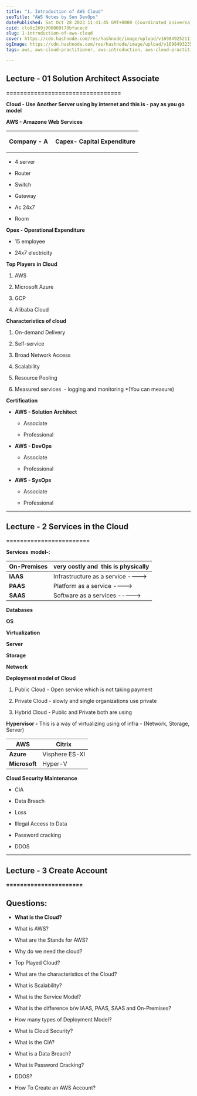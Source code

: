```yaml
---
title: "1. Introduction of AWS Cloud"
seoTitle: "AWS Notes by Sen DevOps"
datePublished: Sat Oct 28 2023 11:41:45 GMT+0000 (Coordinated Universal Time)
cuid: clo9z269j000809l78bfucecd
slug: 1-introduction-of-aws-cloud
cover: https://cdn.hashnode.com/res/hashnode/image/upload/v1698492521110/48da3375-82c9-47e9-841d-183792bda380.png
ogImage: https://cdn.hashnode.com/res/hashnode/image/upload/v1698493235043/644abdf8-c6d5-47e3-9222-2a4048daa027.png
tags: aws, aws-cloud-practitioner, aws-introduction, aws-cloud-practitioner-certification

---
```


## **Lecture - 01 Solution Architect Associate**

**\=================================**

**Cloud - Use Another Server using by internet and this is - pay as you go model**

**AWS - Amazone Web Services**

<table><tbody><tr><td colspan="1" rowspan="1"><p><strong>Company - A</strong></p></td><td colspan="1" rowspan="1"><p>&nbsp;<strong>Capex- Capital Expenditure</strong></p></td></tr></tbody></table>

* 4 server
    
* Router
    
* Switch
    
* Gateway
    
* Ac 24x7
    
* Room
    

**Opex - Operational Expenditure**

* 15 employee
    
* 24x7 electricity
    

**Top Players in Cloud**

1. AWS
    
2. Microsoft Azure
    
3. GCP
    
4. Alibaba Cloud
    

**Characteristics of cloud**

1. On-demand Delivery
    
2. Self-service
    
3. Broad Network Access
    
4. Scalability
    
5. Resource Pooling
    
6. Measured services  - logging and monitoring \*(You can measure)
    

**Certification**

* **AWS - Solution Architect**
    
    * Associate
        
    * Professional
        
* **AWS - DevOps**
    
    * Associate
        
    * Professional
        
* **AWS - SysOps**
    
    * Associate
        
    * Professional
        

---

## **Lecture - 2 Services in the Cloud**

**\========================**

**Services  model-:**

| **On-Premises** | very costly and  this is physically |
| --- | --- |
| **IAAS** | Infrastructure as a service ----&gt;| Cloud Storage | Web-hosted VMs | |
| **PAAS** | Platform as a service ----&gt; | Web-hosted| Databases | Web-Servers | |
| **SAAS** | Software as a services -----&gt;  | Email | Social media | Online Game | CRM- Customer Relationship Management |

**Databases**

**OS**

**Virtualization**

**Server**

**Storage**

**Network**

**Deployment model of Cloud**

1. Public Cloud - Open service which is not taking payment
    
2. Private Cloud - slowly and single organizations use private
    
3. Hybrid Cloud - Public and Private both are using
    

**Hypervisor -** This is a way of virtualizing using of infra - (Network, Storage, Server)

| **AWS** | Citrix |
| --- | --- |
| **Azure** | Visphere ES-XI |
| **Microsoft** | Hyper-V |

**Cloud Security Maintenance**

* CIA
    
* Data Breach
    
* Loss
    
* Illegal Access to Data
    
* Password cracking
    
* DDOS
    

---

## **Lecture - 3 Create Account**

**\======================**

## Questions:

* **What is the Cloud?**
    
* What is AWS?
    
* What are the Stands for AWS?
    
* Why do we need the cloud?
    
* Top Played Cloud?
    
* What are the characteristics of the Cloud?
    
* What is Scalability?
    
* What is the Service Model?
    
* What is the difference b/w IAAS, PAAS, SAAS and On-Premises?
    
* How many types of Deployment Model?
    
* What is Cloud Security?
    
* What is the CIA?
    
* What is a Data Breach?
    
* What is Password Cracking?
    
* DDOS?
    
* How To Create an AWS Account?